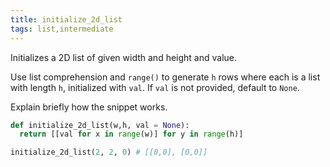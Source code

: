 ```yaml
---
title: initialize_2d_list
tags: list,intermediate
---
```


Initializes a 2D list of given width and height and value.

Use list comprehension and `range()` to generate `h` rows where each is a list with length `h`, initialized with `val`.
If `val` is not provided, default to `None`.

Explain briefly how the snippet works.

```py
def initialize_2d_list(w,h, val = None):
  return [[val for x in range(w)] for y in range(h)]
```

```py
initialize_2d_list(2, 2, 0) # [[0,0], [0,0]]
```
